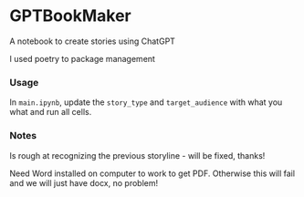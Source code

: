 # GPTBookMaker

A notebook to create stories using ChatGPT

I used poetry to package management

### Usage

In `main.ipynb`, update the `story_type` and `target_audience` with what you what and run all cells.

### Notes

Is rough at recognizing the previous storyline - will be fixed, thanks!

Need Word installed on computer to work to get PDF. Otherwise this will fail and we will just have docx, no problem!
